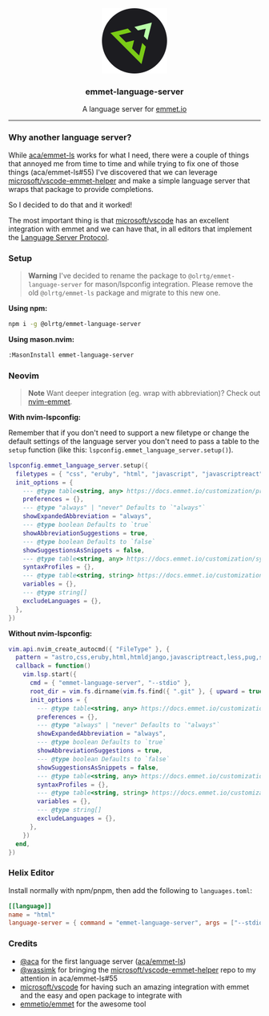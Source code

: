 <!-- markdownlint-disable MD033 MD041 -->
<div align="center">
    <img src="./assets/logo.svg">
    <h3>emmet-language-server</h3>
    <p>A language server for <a href="https://emmet.io/" target="_blank">emmet.io</a></p>
</div>

---

### Why another language server?

While [aca/emmet-ls](https://github.com/aca/emmet-ls) works for what I need, there were a couple of things that annoyed me from time to time and while trying to fix one of those things (aca/emmet-ls#55) I've discovered that we can leverage [microsoft/vscode-emmet-helper](https://github.com/microsoft/vscode-emmet-helper) and make a simple language server that wraps that package to provide completions.

So I decided to do that and it worked!

The most important thing is that [microsoft/vscode](https://github.com/microsoft/vscode) has an excellent integration with emmet and we can have that, in all editors that implement the [Language Server Protocol](https://microsoft.github.io/language-server-protocol/).

### Setup

> **Warning**
> I've decided to rename the package to `@olrtg/emmet-language-server` for mason/lspconfig integration. Please remove the old `@olrtg/emmet-ls` package and migrate to this new one.

**Using npm:**

```sh
npm i -g @olrtg/emmet-language-server
```

**Using mason.nvim:**

```sh
:MasonInstall emmet-language-server
```

### Neovim

> **Note**
> Want deeper integration (eg. wrap with abbreviation)? Check out [nvim-emmet](https://github.com/olrtg/nvim-emmet).

**With nvim-lspconfig:**

Remember that if you don't need to support a new filetype or change the default settings of the language server you don't need to pass a table to the `setup` function (like this: `lspconfig.emmet_language_server.setup()`).

```lua
lspconfig.emmet_language_server.setup({
  filetypes = { "css", "eruby", "html", "javascript", "javascriptreact", "less", "sass", "scss", "svelte", "pug", "typescriptreact", "vue" },
  init_options = {
    --- @type table<string, any> https://docs.emmet.io/customization/preferences/
    preferences = {},
    --- @type "always" | "never" Defaults to `"always"`
    showExpandedAbbreviation = "always",
    --- @type boolean Defaults to `true`
    showAbbreviationSuggestions = true,
    --- @type boolean Defaults to `false`
    showSuggestionsAsSnippets = false,
    --- @type table<string, any> https://docs.emmet.io/customization/syntax-profiles/
    syntaxProfiles = {},
    --- @type table<string, string> https://docs.emmet.io/customization/snippets/#variables
    variables = {},
    --- @type string[]
    excludeLanguages = {},
  },
})
```

**Without nvim-lspconfig:**

```lua
vim.api.nvim_create_autocmd({ "FileType" }, {
  pattern = "astro,css,eruby,html,htmldjango,javascriptreact,less,pug,sass,scss,svelte,typescriptreact,vue",
  callback = function()
    vim.lsp.start({
      cmd = { "emmet-language-server", "--stdio" },
      root_dir = vim.fs.dirname(vim.fs.find({ ".git" }, { upward = true })[1]),
      init_options = {
        --- @type table<string, any> https://docs.emmet.io/customization/preferences/
        preferences = {},
        --- @type "always" | "never" Defaults to `"always"`
        showExpandedAbbreviation = "always",
        --- @type boolean Defaults to `true`
        showAbbreviationSuggestions = true,
        --- @type boolean Defaults to `false`
        showSuggestionsAsSnippets = false,
        --- @type table<string, any> https://docs.emmet.io/customization/syntax-profiles/
        syntaxProfiles = {},
        --- @type table<string, string> https://docs.emmet.io/customization/snippets/#variables
        variables = {},
        --- @type string[]
        excludeLanguages = {},
      },
    })
  end,
})
```

### Helix Editor

Install normally with npm/pnpm, then add the following to `languages.toml`:

```toml
[[language]]
name = "html"
language-server = { command = "emmet-language-server", args = ["--stdio"] }
```

### Credits

- [@aca](https://github.com/aca) for the first language server ([aca/emmet-ls](https://github.com/aca/emmet-ls))
- [@wassimk](https://github.com/wassimk) for bringing the [microsoft/vscode-emmet-helper](https://github.com/microsoft/vscode-emmet-helper) repo to my attention in aca/emmet-ls#55
- [microsoft/vscode](https://github.com/microsoft/vscode) for having such an amazing integration with emmet and the easy and open package to integrate with
- [emmetio/emmet](https://github.com/emmetio/emmet) for the awesome tool
